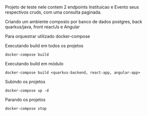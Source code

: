 Projeto de teste nele contem 2 endpoints Instituicao e Evento seus respectivos cruds, com uma consulta paginada.

Criando um ambiente composto por banco de dados postgres, back quarkus/java, front reactJs e Angular

Para orquestrar utilizado docker-compose

Executando build em todos os projetos
```shell script
docker-compose build
```
Executando build em módulo
```shell script
docker-compose build <quarkus-backend, react-app, angular-app>
```
Subindo os projetos
```shell script
docker-compose up -d 
```
Parando os projetos
```shell script
docker-compose stop
```

